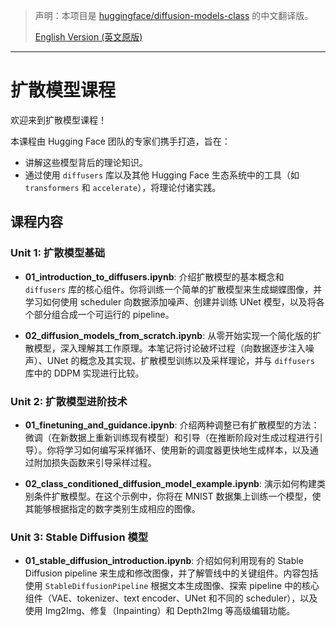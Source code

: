 > 声明：本项目是 [huggingface/diffusion-models-class](https://github.com/huggingface/diffusion-models-class) 的中文翻译版。
>
> [English Version (英文原版)](https://github.com/huggingface/diffusion-models-class/blob/main/README.md)
---
# 扩散模型课程

欢迎来到扩散模型课程！

本课程由 Hugging Face 团队的专家们携手打造，旨在：

- 讲解这些模型背后的理论知识。
- 通过使用 `diffusers` 库以及其他 Hugging Face 生态系统中的工具（如 `transformers` 和 `accelerate`），将理论付诸实践。

## 课程内容

### Unit 1: 扩散模型基础

- **01_introduction_to_diffusers.ipynb**: 介绍扩散模型的基本概念和 `diffusers` 库的核心组件。你将训练一个简单的扩散模型来生成蝴蝶图像，并学习如何使用 scheduler 向数据添加噪声、创建并训练 UNet 模型，以及将各个部分组合成一个可运行的 pipeline。

- **02_diffusion_models_from_scratch.ipynb**: 从零开始实现一个简化版的扩散模型，深入理解其工作原理。本笔记将讨论破坏过程（向数据逐步注入噪声）、UNet 的概念及其实现、扩散模型训练以及采样理论，并与 `diffusers` 库中的 DDPM 实现进行比较。

### Unit 2: 扩散模型进阶技术

- **01_finetuning_and_guidance.ipynb**: 介绍两种调整已有扩散模型的方法：微调（在新数据上重新训练现有模型）和引导（在推断阶段对生成过程进行引导）。你将学习如何编写采样循环、使用新的调度器更快地生成样本，以及通过附加损失函数来引导采样过程。

- **02_class_conditioned_diffusion_model_example.ipynb**: 演示如何构建类别条件扩散模型。在这个示例中，你将在 MNIST 数据集上训练一个模型，使其能够根据指定的数字类别生成相应的图像。

### Unit 3: Stable Diffusion 模型

- **01_stable_diffusion_introduction.ipynb**: 介绍如何利用现有的 Stable Diffusion pipeline 来生成和修改图像，并了解管线中的关键组件。内容包括使用 `StableDiffusionPipeline` 根据文本生成图像、探索 pipeline 中的核心组件（VAE、tokenizer、text encoder、UNet 和不同的 scheduler），以及使用 Img2Img、修复（Inpainting）和 Depth2Img 等高级编辑功能。